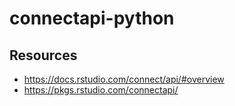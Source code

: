 # connectapi-python

## Resources

- <https://docs.rstudio.com/connect/api/#overview>
- <https://pkgs.rstudio.com/connectapi/>


